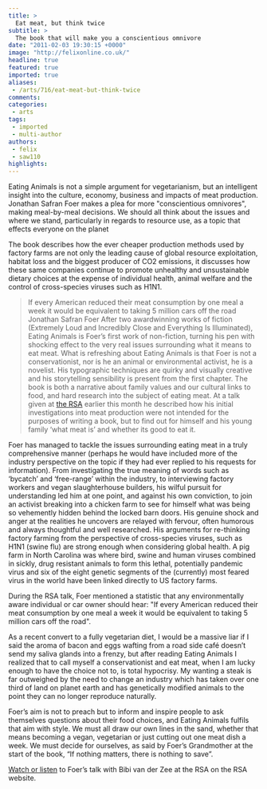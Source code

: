 ```yaml
---
title: >
  Eat meat, but think twice
subtitle: >
  The book that will make you a conscientious omnivore
date: "2011-02-03 19:30:15 +0000"
image: "http://felixonline.co.uk/"
headline: true
featured: true
imported: true
aliases:
 - /arts/716/eat-meat-but-think-twice
comments:
categories:
 - arts
tags:
 - imported
 - multi-author
authors:
 - felix
 - saw110
highlights:
---
```


Eating Animals is not a simple argument for vegetarianism, but an intelligent insight into the culture, economy, business and impacts of meat production. Jonathan Safran Foer makes a plea for more "conscientious omnivores", making meal-by-meal decisions. We should all think about the issues and where we stand, particularly in regards to resource use, as a topic that effects everyone on the planet

The book describes how the ever cheaper production methods used by factory farms are not only the leading cause of global resource exploitation, habitat loss and the biggest producer of CO2 emissions, it discusses how these same companies continue to promote unhealthy and unsustainable dietary choices at the expense of individual health, animal welfare and the control of cross-species viruses such as H1N1.
> If every American reduced their meat consumption by one meal a week it would be equivalent to taking 5 million cars off the road
> Jonathan Safran Foer
After two awardwinning works of fiction (Extremely Loud and Incredibly Close and Everything Is Illuminated), Eating Animals is Foer’s first work of non-fiction, turning his pen with shocking effect to the very real issues surrounding what it means to eat meat. What is refreshing about Eating Animals is that Foer is not a conservationist, nor is he an animal or environmental activist, he is a novelist. His typographic techniques are quirky and visually creative and his storytelling sensibility is present from the first chapter. The book is both a narrative about family values and our cultural links to food, and hard research into the subject of eating meat. At a talk given at [the RSA](http://www.thersa.org/) earlier this month he described how his initial investigations into meat production were not intended for the purposes of writing a book, but to find out for himself and his young family ‘what meat is’ and whether its good to eat it.

Foer has managed to tackle the issues surrounding eating meat in a truly comprehensive manner (perhaps he would have included more of the industry perspective on the topic if they had ever replied to his requests for information). From investigating the true meaning of words such as ‘bycatch’ and ‘free-range’ within the industry, to interviewing factory workers and vegan slaughterhouse builders, his wilful pursuit for understanding led him at one point, and against his own conviction, to join an activist breaking into a chicken farm to see for himself what was being so vehemently hidden behind the locked barn doors. His genuine shock and anger at the realities he uncovers are relayed with fervour, often humorous and always thoughtful and well researched. His arguments for re-thinking factory farming from the perspective of cross-species viruses, such as H1N1 (swine flu) are strong enough when considering global health. A pig farm in North Carolina was where bird, swine and human viruses combined in sickly, drug resistant animals to form this lethal, potentially pandemic virus and six of the eight genetic segments of the (currently) most feared virus in the world have been linked directly to US factory farms.

During the RSA talk, Foer mentioned a statistic that any environmentally aware individual or car owner should hear: "If every American reduced their meat consumption by one meal a week it would be equivalent to taking 5 million cars off the road".

As a recent convert to a fully vegetarian diet, I would be a massive liar if I said the aroma of bacon and eggs wafting from a road side café doesn’t send my saliva glands into a frenzy, but after reading Eating Animals I realized that to call myself a conservationist and eat meat, when I am lucky enough to have the choice not to, is total hypocrisy. My wanting a steak is far outweighed by the need to change an industry which has taken over one third of land on planet earth and has genetically modified animals to the point they can no longer reproduce naturally.

Foer’s aim is not to preach but to inform and inspire people to ask themselves questions about their food choices, and Eating Animals fulfils that aim with style. We must all draw our own lines in the sand, whether that means becoming a vegan, vegetarian or just cutting out one meat dish a week. We must decide for ourselves, as said by Foer’s Grandmother at the start of the book, “If nothing matters, there is nothing to save”.

[Watch or listen](http://www.thersa.org/events/audio-and-past-events/2011/eating-animals) to Foer’s talk with Bibi van der Zee at the RSA on the RSA website.
